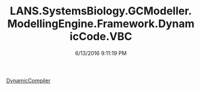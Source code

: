 ﻿---
title: LANS.SystemsBiology.GCModeller.ModellingEngine.Framework.DynamicCode.VBC
date: 6/13/2016 9:11:19 PM
---

[DynamicCompiler](T-LANS.SystemsBiology.GCModeller.ModellingEngine.Framework.DynamicCode.VBC.DynamicCompiler.html)
